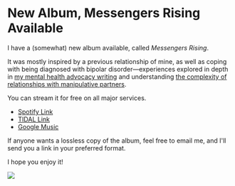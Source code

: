 # New Album, Messengers Rising Available

  I have a (somewhat) new album available, called *Messengers Rising*.

 It was mostly inspired by a previous relationship of mine, as well as coping with being diagnosed with bipolar disorder—experiences explored in depth in [my mental health advocacy writing](/mental-health) and understanding [the complexity of relationships with manipulative partners](/essays/2015-01-the_unexpected_negative_a_narcissistic_partner).

 You can stream it for free on all major services.

 * [Spotify Link](https://open.spotify.com/album/5SAvmM6fgmhESARQRvt2Uj)
* [TIDAL Link](https://tidal.com/album/69460124)
* [Google Music](https://play.google.com/music/m/Bvusrc65nqwrridybzs5nyryyca?t=Messengers_Rising_-_Infinite_State)

 If anyone wants a lossless copy of the album, feel free to email me, and I'll send you a link in your preferred format. 

 I hope you enjoy it!

![](http://images.squarespace-cdn.com/content/v1/665498111876725f7613f1e6/1719666461833-7754Q693WFQBTKDPW85A/05548-f8f5b-image-asset.png)![]()
